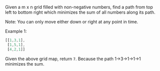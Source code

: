 Given a m x n grid filled with non-negative numbers, find a path from top left to bottom right which minimizes the sum of all numbers along its path.

Note: You can only move either down or right at any point in time.

Example 1:
```javascript
[[1,3,1],
 [1,5,1],
 [4,2,1]]
```

Given the above grid map, return `7`. Because the path 1→3→1→1→1 minimizes the sum.